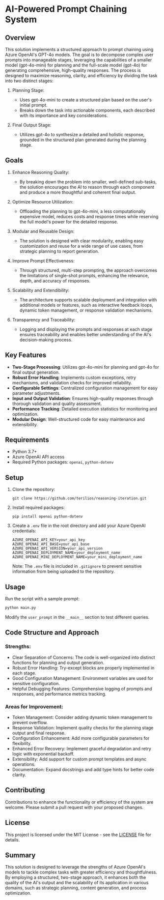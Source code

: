 # AI-Powered Prompt Chaining System

## Overview

This solution implements a structured approach to prompt chaining using Azure OpenAI's GPT-4o models. The goal is to decompose complex user prompts into manageable stages, leveraging the capabilities of a smaller model (gpt-4o-mini) for planning and the full-scale model (gpt-4o) for generating comprehensive, high-quality responses. The process is designed to maximize reasoning, clarity, and efficiency by dividing the task into two distinct stages:

1. Planning Stage:

   - Uses gpt-4o-mini to create a structured plan based on the user's initial prompt.
   - Breaks down the task into actionable components, each described with its importance and key considerations.

2. Final Output Stage:
   - Utilizes gpt-4o to synthesize a detailed and holistic response, grounded in the structured plan generated during the planning stage.

## Goals

1. Enhance Reasoning Quality:

   - By breaking down the problem into smaller, well-defined sub-tasks, the solution encourages the AI to reason through each component and produce a more thoughtful and coherent final output.

2. Optimize Resource Utilization:

   - Offloading the planning to gpt-4o-mini, a less computationally expensive model, reduces costs and response times while reserving the full model's power for the detailed response.

3. Modular and Reusable Design:

   - The solution is designed with clear modularity, enabling easy customization and reuse for a wide range of use cases, from strategic planning to report generation.

4. Improve Prompt Effectiveness:

   - Through structured, multi-step prompting, the approach overcomes the limitations of single-shot prompts, enhancing the relevance, depth, and accuracy of responses.

5. Scalability and Extendibility:

   - The architecture supports scalable deployment and integration with additional models or features, such as interactive feedback loops, dynamic token management, or response validation mechanisms.

6. Transparency and Traceability:
   - Logging and displaying the prompts and responses at each stage ensures traceability and enables better understanding of the AI's decision-making process.

## Key Features

- **Two-Stage Processing**: Utilizes gpt-4o-mini for planning and gpt-4o for final output generation.
- **Robust Error Handling**: Implements custom exceptions, retry mechanisms, and validation checks for improved reliability.
- **Configurable Settings**: Centralized configuration management for easy parameter adjustments.
- **Input and Output Validation**: Ensures high-quality responses through thorough validation and quality assessment.
- **Performance Tracking**: Detailed execution statistics for monitoring and optimization.
- **Modular Design**: Well-structured code for easy maintenance and extensibility.

## Requirements

- Python 3.7+
- Azure OpenAI API access
- Required Python packages: `openai`, `python-dotenv`

## Setup

1. Clone the repository:

   ```
   git clone https://github.com/terilios/reasoning-iteration.git
   ```

2. Install required packages:

   ```
   pip install openai python-dotenv
   ```

3. Create a `.env` file in the root directory and add your Azure OpenAI credentials:
   ```
   AZURE_OPENAI_API_KEY=your_api_key
   AZURE_OPENAI_API_BASE=your_api_base
   AZURE_OPENAI_API_VERSION=your_api_version
   AZURE_OPENAI_DEPLOYMENT_NAME=your_deployment_name
   AZURE_OPENAI_MINI_DEPLOYMENT_NAME=your_mini_deployment_name
   ```
   Note: The `.env` file is included in `.gitignore` to prevent sensitive information from being uploaded to the repository.

## Usage

Run the script with a sample prompt:

```python
python main.py
```

Modify the `user_prompt` in the `__main__` section to test different queries.

## Code Structure and Approach

### Strengths:

- Clear Separation of Concerns: The code is well-organized into distinct functions for planning and output generation.
- Robust Error Handling: Try-except blocks are properly implemented in each stage.
- Good Configuration Management: Environment variables are used for sensitive configuration.
- Helpful Debugging Features: Comprehensive logging of prompts and responses, and performance metrics tracking.

### Areas for Improvement:

- Token Management: Consider adding dynamic token management to prevent overflow.
- Response Validation: Implement quality checks for the planning stage output and final response.
- Configuration Enhancement: Add more configurable parameters for flexibility.
- Enhanced Error Recovery: Implement graceful degradation and retry logic with exponential backoff.
- Extensibility: Add support for custom prompt templates and async operations.
- Documentation: Expand docstrings and add type hints for better code clarity.

## Contributing

Contributions to enhance the functionality or efficiency of the system are welcome. Please submit a pull request with your proposed changes.

## License

This project is licensed under the MIT License - see the [LICENSE](LICENSE) file for details.

## Summary

This solution is designed to leverage the strengths of Azure OpenAI's models to tackle complex tasks with greater efficiency and thoughtfulness. By employing a structured, two-stage approach, it enhances both the quality of the AI's output and the scalability of its application in various domains, such as strategic planning, content generation, and process optimization.
